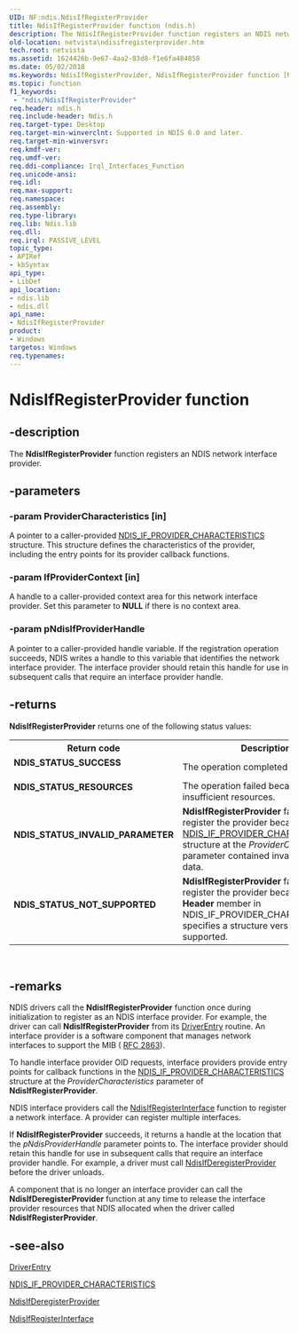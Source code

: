 ```yaml
---
UID: NF:ndis.NdisIfRegisterProvider
title: NdisIfRegisterProvider function (ndis.h)
description: The NdisIfRegisterProvider function registers an NDIS network interface provider.
old-location: netvista\ndisifregisterprovider.htm
tech.root: netvista
ms.assetid: 1624426b-9e67-4aa2-83d8-f1e6fa484858
ms.date: 05/02/2018
ms.keywords: NdisIfRegisterProvider, NdisIfRegisterProvider function [Network Drivers Starting with Windows Vista], ndis/NdisIfRegisterProvider, net_if_functions_ref_a2d7c012-0ca6-4512-88dd-a51a85edae0a.xml, netvista.ndisifregisterprovider
ms.topic: function
f1_keywords:
 - "ndis/NdisIfRegisterProvider"
req.header: ndis.h
req.include-header: Ndis.h
req.target-type: Desktop
req.target-min-winverclnt: Supported in NDIS 6.0 and later.
req.target-min-winversvr: 
req.kmdf-ver: 
req.umdf-ver: 
req.ddi-compliance: Irql_Interfaces_Function
req.unicode-ansi: 
req.idl: 
req.max-support: 
req.namespace: 
req.assembly: 
req.type-library: 
req.lib: Ndis.lib
req.dll: 
req.irql: PASSIVE_LEVEL
topic_type:
- APIRef
- kbSyntax
api_type:
- LibDef
api_location:
- ndis.lib
- ndis.dll
api_name:
- NdisIfRegisterProvider
product:
- Windows
targetos: Windows
req.typenames: 
---
```


# NdisIfRegisterProvider function


## -description


The 
  <b>NdisIfRegisterProvider</b> function registers an NDIS network interface provider.


## -parameters




### -param ProviderCharacteristics [in]

A pointer to a caller-provided 
     <a href="https://docs.microsoft.com/windows-hardware/drivers/ddi/ndis/ns-ndis-_ndis_if_provider_characteristics">
     NDIS_IF_PROVIDER_CHARACTERISTICS</a> structure. This structure defines the characteristics of the
     provider, including the entry points for its provider callback functions.


### -param IfProviderContext [in]

A handle to a caller-provided context area for this network interface provider. Set this parameter
     to <b>NULL</b> if there is no context area.


### -param pNdisIfProviderHandle

A pointer to a caller-provided handle variable. If the registration operation succeeds, NDIS
     writes a handle to this variable that identifies the network interface provider. The interface provider
     should retain this handle for use in subsequent calls that require an interface provider handle.

## -returns



<b>NdisIfRegisterProvider</b> returns one of the following status values:

<table>
<tr>
<th>Return code</th>
<th>Description</th>
</tr>
<tr>
<td width="40%">
<dl>
<dt><b>NDIS_STATUS_SUCCESS</b></dt>
</dl>
</td>
<td width="60%">
The operation completed successfully.

</td>
</tr>
<tr>
<td width="40%">
<dl>
<dt><b>NDIS_STATUS_RESOURCES</b></dt>
</dl>
</td>
<td width="60%">
The operation failed because of insufficient resources.

</td>
</tr>
<tr>
<td width="40%">
<dl>
<dt><b>NDIS_STATUS_INVALID_PARAMETER</b></dt>
</dl>
</td>
<td width="60%">
<b>NdisIfRegisterProvider</b> failed to register the provider because the 
       <a href="https://docs.microsoft.com/windows-hardware/drivers/ddi/ndis/ns-ndis-_ndis_if_provider_characteristics">
       NDIS_IF_PROVIDER_CHARACTERISTICS</a> structure at the 
       <i>ProviderCharacteristics</i> parameter contained invalid member data.

</td>
</tr>
<tr>
<td width="40%">
<dl>
<dt><b>NDIS_STATUS_NOT_SUPPORTED</b></dt>
</dl>
</td>
<td width="60%">
<b>NdisIfRegisterProvider</b> failed to register the provider because the 
       <b>Header</b> member in NDIS_IF_PROVIDER_CHARACTERISTICS specifies a structure version that is not
       supported.

</td>
</tr>
</table>
 




## -remarks



NDIS drivers call the 
    <b>NdisIfRegisterProvider</b> function once during initialization to register as an NDIS interface
    provider. For example, the driver can call 
    <b>NdisIfRegisterProvider</b> from its 
    <a href="https://docs.microsoft.com/windows-hardware/drivers/storage/driverentry-of-ide-controller-minidriver">DriverEntry</a> routine. An interface provider is a
    software component that manages network interfaces to support the MIB (
    <a href="https://docs.microsoft.com/windows-hardware/drivers/network/overview-of-ndis-network-interfaces">RFC 2863</a>).

To handle interface provider OID requests, interface providers provide entry points for callback
    functions in the 
    <a href="https://docs.microsoft.com/windows-hardware/drivers/ddi/ndis/ns-ndis-_ndis_if_provider_characteristics">
    NDIS_IF_PROVIDER_CHARACTERISTICS</a> structure at the 
    <i>ProviderCharacteristics</i> parameter of 
    <b>NdisIfRegisterProvider</b>.

NDIS interface providers call the 
    <a href="https://docs.microsoft.com/windows-hardware/drivers/ddi/ndis/nf-ndis-ndisifregisterinterface">NdisIfRegisterInterface</a> function
    to register a network interface. A provider can register multiple interfaces.

If 
    <b>NdisIfRegisterProvider</b> succeeds, it returns a handle at the location that the 
    <i>pNdisProviderHandle</i> parameter points to. The interface provider should retain this handle for use
    in subsequent calls that require an interface provider handle. For example, a driver must call 
    <a href="https://docs.microsoft.com/windows-hardware/drivers/ddi/ndis/nf-ndis-ndisifderegisterprovider">NdisIfDeregisterProvider</a> before
    the driver unloads.

A component that is no longer an interface provider can call the 
    <b>NdisIfDeregisterProvider</b> function at any time to release the interface provider resources that NDIS
    allocated when the driver called 
    <b>NdisIfRegisterProvider</b>.




## -see-also




<a href="https://docs.microsoft.com/windows-hardware/drivers/storage/driverentry-of-ide-controller-minidriver">DriverEntry</a>



<a href="https://docs.microsoft.com/windows-hardware/drivers/ddi/ndis/ns-ndis-_ndis_if_provider_characteristics">
   NDIS_IF_PROVIDER_CHARACTERISTICS</a>



<a href="https://docs.microsoft.com/windows-hardware/drivers/ddi/ndis/nf-ndis-ndisifderegisterprovider">NdisIfDeregisterProvider</a>



<a href="https://docs.microsoft.com/windows-hardware/drivers/ddi/ndis/nf-ndis-ndisifregisterinterface">NdisIfRegisterInterface</a>
 

 

